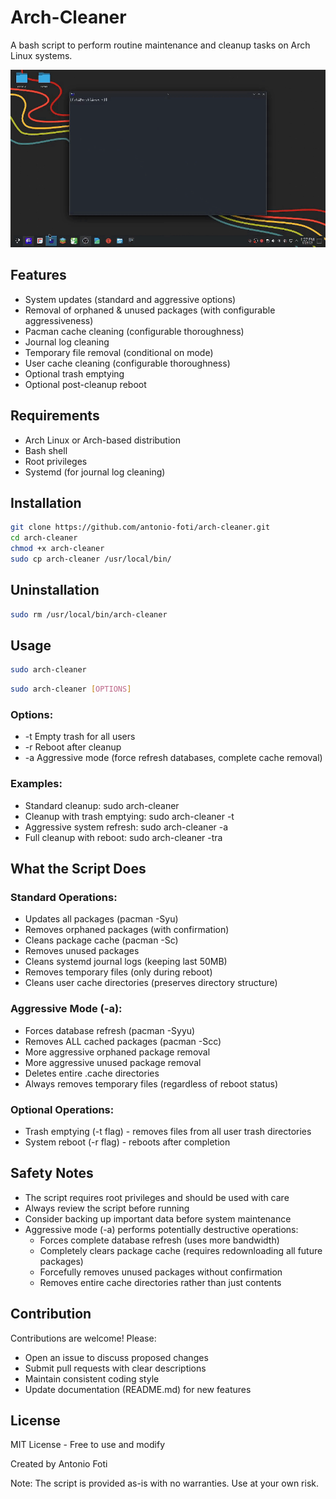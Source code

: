 # Arch-Cleaner

A bash script to perform routine maintenance and cleanup tasks on Arch Linux systems.

![usage](./usage.gif)

## Features

- System updates (standard and aggressive options)
- Removal of orphaned & unused packages (with configurable aggressiveness)
- Pacman cache cleaning (configurable thoroughness)
- Journal log cleaning
- Temporary file removal (conditional on mode)
- User cache cleaning (configurable thoroughness)
- Optional trash emptying
- Optional post-cleanup reboot

## Requirements

- Arch Linux or Arch-based distribution
- Bash shell
- Root privileges
- Systemd (for journal log cleaning)

## Installation
```bash
git clone https://github.com/antonio-foti/arch-cleaner.git
cd arch-cleaner
chmod +x arch-cleaner
sudo cp arch-cleaner /usr/local/bin/
```

## Uninstallation
```bash
sudo rm /usr/local/bin/arch-cleaner
```

## Usage

```bash
sudo arch-cleaner
```
```bash
sudo arch-cleaner [OPTIONS]
```
   
### Options:

- -t Empty trash for all users
- -r Reboot after cleanup
- -a Aggressive mode (force refresh databases, complete cache removal)


### Examples:

- Standard cleanup: sudo arch-cleaner
- Cleanup with trash emptying: sudo arch-cleaner -t
- Aggressive system refresh: sudo arch-cleaner -a
- Full cleanup with reboot: sudo arch-cleaner -tra


## What the Script Does

### Standard Operations:

- Updates all packages (pacman -Syu)
- Removes orphaned packages (with confirmation)
- Cleans package cache (pacman -Sc)
- Removes unused packages
- Cleans systemd journal logs (keeping last 50MB)
- Removes temporary files (only during reboot)
- Cleans user cache directories (preserves directory structure)


### Aggressive Mode (-a):

- Forces database refresh (pacman -Syyu)
- Removes ALL cached packages (pacman -Scc)
- More aggressive orphaned package removal
- More aggressive unused package removal
- Deletes entire .cache directories
- Always removes temporary files (regardless of reboot status)


### Optional Operations:

- Trash emptying (-t flag) - removes files from all user trash directories
- System reboot (-r flag) - reboots after completion


## Safety Notes

- The script requires root privileges and should be used with care
- Always review the script before running
- Consider backing up important data before system maintenance
- Aggressive mode (-a) performs potentially destructive operations:
   - Forces complete database refresh (uses more bandwidth)
   - Completely clears package cache (requires redownloading all future packages)
   - Forcefully removes unused packages without confirmation
   - Removes entire cache directories rather than just contents


## Contribution

Contributions are welcome! Please:

- Open an issue to discuss proposed changes
- Submit pull requests with clear descriptions
- Maintain consistent coding style
- Update documentation (README.md) for new features


## License

MIT License - Free to use and modify

Created by Antonio Foti


Note: The script is provided as-is with no warranties. Use at your own risk.
